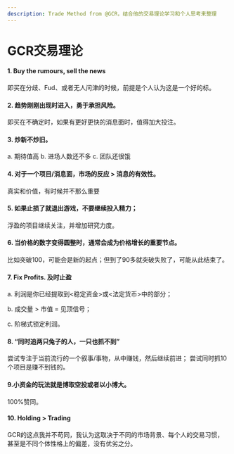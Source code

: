 ```yaml
---
description: Trade Method from @GCR，结合他的交易理论学习和个人思考来整理
---
```


# GCR交易理论

#### 1. Buy the rumours, sell the news

即买在分歧、Fud、或者无人问津的时候，前提是个人认为这是一个好的标。

#### 2. 趋势刚刚出现时进入，勇于承担风险。

即买在不确定时，如果有更好更快的消息面时，值得加大投注。

#### 3. 炒新不炒旧。

a. 期待值高  b. 进场人数还不多  c. 团队还很饿

#### 4. 对于一个项目/消息面，市场的反应 > 消息的有效性。

真实和价值，有时候并不那么重要

#### 5. 如果止损了就退出游戏，不要继续投入精力；

浮盈的项目继续关注，并增加研究力度。

#### 6. 当价格的数字变得圆整时，通常会成为价格增长的重要节点。

比如突破100，可能会是新的起点；但到了90多就突破失败了，可能从此结束了。

#### 7. Fix Profits. 及时止盈

a. 利润是你已经提取到<稳定资金>或<法定货币>中的部分；&#x20;

b. 成交量 > 市值 = 见顶信号；&#x20;

c. 阶梯式锁定利润。

#### 8. “同时追两只兔子的人，一只也抓不到”

尝试专注于当前流行的一个叙事/事物，从中赚钱，然后继续前进； 尝试同时抓10 个项目是赚不到钱的。

#### 9.小资金的玩法就是博取空投或者以小博大。

100%赞同。

#### 10. Holding > Trading

GCR的这点我并不苟同，我认为这取决于不同的市场背景、每个人的交易习惯，甚至是不同个体性格上的偏差，没有优劣之分。
